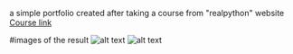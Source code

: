 a simple portfolio created after taking a course from "realpython" website
[Course link](https://realpython.com/get-started-with-django-1/)

#images of the result
![alt text]()
![alt text]()
